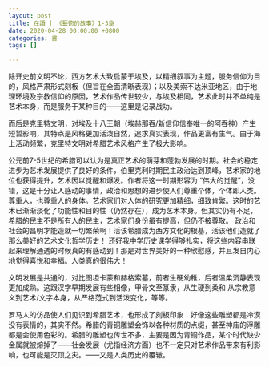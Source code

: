 ```yaml
---
layout: post
title: 在讀 | 《藝術的故事》1-3章
date: 2020-04-28 00:00:00 +0800
categories: 書
tags: []

---
```

除开史前文明不论，西方艺术大致启蒙于埃及，以精细叙事为主题，服务信仰为目的，风格严肃形式刻板（但旨在全面清晰表现）；以及美索不达米亚地区，由于地理环境及宗教信仰的原因，艺术作品传世较少，与埃及相同，艺术此时并不单纯是艺术本身，而是服务于某种目的——这里是记录战功。 

而后是克里特文明，对埃及十八王朝（埃赫那吞/新信仰信奉唯一的阿吞神）产生短暂影响，其特点是风格更加活泼自然，追求真实表现，作品更富有生气。由于海上活动频繁，克里特文明对希腊艺术风格产生了极大影响。 

公元前7-5世纪的希腊可以认为是真正艺术的萌芽和蓬勃发展的时期。社会的稳定进步为艺术发展提供了良好的条件，伯里克利时期民主政治达到顶峰，艺术家的地位也获得提升，艺术因以觉醒和爆发。作者将这一时期形容为 “伟大的觉醒”，没错，这是十分让人感动的事情，政治和思想的进步使人们尊重个体，个体即人类。尊重人，也尊重人的身体。艺术家们对人体的研究更加精细，细致肯綮。这时的艺术已渐渐淡化了功能性和目的性（仍然存在），成为艺术本身。但其实仍有不足，希腊的民主不是所有人的民主，艺术家们身份虽有提高，但仍不被尊敬。 政治和社会的昌明才能造就一切繁荣啊！活该希腊成为西方文化的根基，活该他们造就了那么美好的艺术文化哲学历史！ 还好我中学历史课学得够扎实，将这些内容串联起来理解通透的时候真的有感动到！那是对世界美好的一种欣慰感，并且发自内心地觉得喜悦和幸福。人类真的很伟大！

文明发展是共通的，对比图坦卡蒙和赫格索墓，前者生硬幼稚，后者温柔沉静表现更加成熟。这跟汉字早期发展有些相像，甲骨文至篆隶，从生硬到柔和 从宗教意义到艺术/文字本身，从严格范式到活泼变化，等等。

罗马人的仿品使人们见识到希腊艺术，也形成了刻板印象：好像这些雕塑都是冷漠没有表情的，其实不然。希腊的青铜雕塑会饰以各种材质的点缀，甚至神庙的浮雕都是会使用色彩的。希腊的雕塑也传世不多，主要是因为青铜作品，某个时代缺少金属就被熔掉了——社会发展（尤指经济方面）也不一定只对艺术作品带来有利影响，也可能是灭顶之灾。——又是人类历史的覆辙。